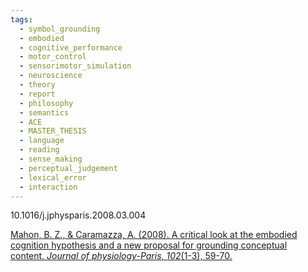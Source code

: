 ```yaml
---
tags:
  - symbol_grounding
  - embodied
  - cognitive_performance
  - motor_control
  - sensorimotor_simulation
  - neuroscience
  - theory
  - report
  - philosophy
  - semantics
  - ACE
  - MASTER_THESIS
  - language
  - reading
  - sense_making
  - perceptual_judgement
  - lexical_error
  - interaction
---
```

10.1016/j.jphysparis.2008.03.004

[Mahon, B. Z., & Caramazza, A. (2008). A critical look at the embodied cognition hypothesis and a new proposal for grounding conceptual content. _Journal of physiology-Paris_, _102_(1-3), 59-70.](https://www.sciencedirect.com/science/article/pii/S0928425708000193?casa_token=RSjLafGVhL4AAAAA:sn5-nTCTTrLIkfzZTphH8sxFSI8RL7TgxHKn6RRvB6hvbRYjEhPQ9T-t1yzTygQTmOAp4F4u9Q)